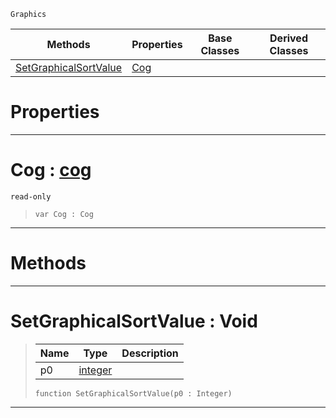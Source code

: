  `Graphics`

|Methods|Properties|Base Classes|Derived Classes|
|---|---|---|---|
|[ SetGraphicalSortValue](graphicalentry.md#setgraphicalsortvalue-vo)|[ Cog](graphicalentry.md#cog-zilch-engine-document)| | |


 #  Properties


---  
 #  Cog : [cog](cog.md)

 `read-only`

> 
> ```TS:Nada
> var Cog : Cog


---  
 #  Methods


---  
 #  SetGraphicalSortValue : Void

> 
> |Name|Type|Description|
> |---|---|---|
> |p0|[integer](../nada_base_types/integer.md)| |
> ```TS:Nada
> function SetGraphicalSortValue(p0 : Integer)
> ``` 


---  
 

 